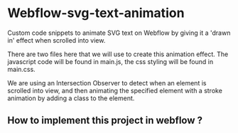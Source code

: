 # Webflow-svg-text-animation

Custom code snippets to animate SVG text on Webflow by giving it a 'drawn in' effect when scrolled into view. 

There are two files here that we will use to create this animation effect. The javascript code will be found in main.js, the css styling will be found in main.css. 

We are using an Intersection Observer to detect when an element is scrolled into view, and then animating the specified element with a stroke animation by adding a class to the element. 

## How to implement this project in webflow ? 




